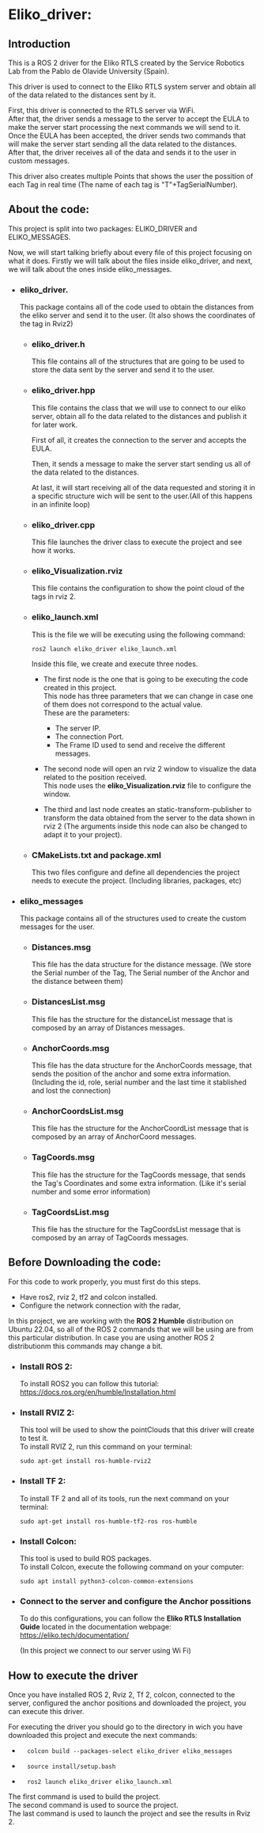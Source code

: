 Eliko_driver:
================
Introduction
---
This is a ROS 2 driver for the Eliko RTLS created by the Service Robotics Lab from the Pablo de Olavide University (Spain).

This driver is used to connect to the Eliko RTLS system server and obtain all of the data related to the distances sent by it.

First, this driver is connected to the RTLS server via WiFi.\
After that, the driver sends a message to the server to accept the EULA to make the server start processing the next commands we will send to it.\
Once the EULA has been accepted, the driver sends two commands that will make the server start sending all the data related to the distances.\
After that, the driver receives all of the data and sends it to the user in custom messages.

This driver also creates multiple Points that shows the user the possition of each Tag in real time (The name of each tag is "T"+TagSerialNumber).

About the code:
---
This project is split into two packages: ELIKO_DRIVER and ELIKO_MESSAGES.

Now, we will start talking briefly about every file of this project focusing on what it does.
Firstly we will talk  about the files inside eliko_driver, and next, we will talk about the ones inside eliko_messages.
* ### eliko_driver.
    This package contains all of the code used to obtain the distances from the eliko server and send it to the user. (It also shows the coordinates of the tag in Rviz2)
    * ### eliko_driver.h
        This file contains all of the structures that are going to be used to store the data sent by the server and send it to the user.

    * ### eliko_driver.hpp
        This file contains the class that we will use to connect to our eliko server, obtain all fo the data related to the distances and publish it for later work.

        First of all, it creates the connection to the server and accepts the EULA.

        Then, it sends a message to make the server start sending us all of the data related to the distances.

        At last, it will start receiving all of the data requested and storing it in a specific structure wich will be sent to the user.(All of this happens in an infinite loop)
    
    * ### eliko_driver.cpp
        This file launches the driver class to execute the project and see how it works.
    
    * ### eliko_Visualization.rviz
        This file contains the configuration to show the point cloud of the tags in rviz 2.
    
    * ### eliko_launch.xml
        This is the file we will be executing using the following command:
        ```
        ros2 launch eliko_driver eliko_launch.xml
        ```
        Inside this file, we create and execute three nodes.
        * The first node is the one that is going to be executing the code created in this project.\
        This node has three parameters that we can change in case one of them does not correspond to the actual value.\
        These are the parameters:
            * The server IP.
            * The connection Port.
            * The Frame ID used to send and receive the different messages.
        
        * The second node will open an rviz 2 window to visualize the data related to the position received.\
        This node uses the **eliko_Visualization.rviz** file to configure the window.

        * The third and last node creates an static-transform-publisher to transform the data obtained from the server to the data shown in rviz 2 (The arguments inside this node can also be changed to adapt it to your project).

    * ### CMakeLists.txt and package.xml
        This two files configure and define all dependencies the project needs to execute the project. (Including libraries, packages, etc)

* ### eliko_messages
    This package contains all of the structures used to create the custom messages for the user.
    * ### Distances.msg
        This file has the data structure for the distance message. (We store the Serial number of the Tag, The Serial number of the Anchor and the distance between them)
    * ### DistancesList.msg
        This file has the structure for the distanceList message that is composed by an array of Distances messages.
    * ### AnchorCoords.msg
        This file has the data structure for the AnchorCoords message, that sends the position of the anchor and some extra information.(Including the id, role, serial number and the last time it stablished and lost the connection)
    * ### AnchorCoordsList.msg
        This file has the structure for the AnchorCoordList message that is composed by an array of AnchorCoord messages.
    * ### TagCoords.msg
        This file has the structure for the TagCoords message, that sends the Tag's Coordinates and some extra information. (Like it's serial number and some error information)
    * ### TagCoordsList.msg
        This file has the structure for the TagCoordsList message that is composed by an array of TagCoords messages.

Before Downloading the code:
---
For this code to work properly, you must first do this steps.

- Have ros2, rviz 2, tf2 and colcon installed.
- Configure the network connection with the radar,

In this project, we are working with the **ROS 2 Humble** distribution on Ubuntu 22.04, so all of the ROS 2 commands that we will be using are from this particular distribution. In case you are using another ROS 2 distributionm this commands may change a bit.

* ### Install ROS 2:
    To install ROS2 you can follow this tutorial: <https://docs.ros.org/en/humble/Installation.html>

* ### Install RVIZ 2:
    This tool will be used to show the pointClouds that this driver will create to test it.\
    To install RVIZ 2, run this command on your terminal:
    ```
    sudo apt-get install ros-humble-rviz2 
    ```
* ### Install TF 2:
    To install TF 2 and all of its tools, run the next command on your terminal: 
    ```
    sudo apt-get install ros-humble-tf2-ros ros-humble
    ```
* ### Install Colcon:
    This tool is used to build ROS packages.\
    To install Colcon, execute the following command on your computer:
    ```
    sudo apt install python3-colcon-common-extensions
    ```

* ### Connect to the server and configure the Anchor possitions
    To do this configurations, you can follow the **Eliko RTLS Installation Guide** located in the documentation webpage:
    <https://eliko.tech/documentation/>
    
    (In this project we connect to our server using Wi Fi)

How to execute the driver
---
Once you have installed ROS 2, Rviz 2, Tf 2, colcon, connected to the server, configured the anchor positions and downloaded the project, you can execute this driver.

For executing the driver you should go to the directory in wich you have downloaded this project and execute the next commands:

* ```
    colcon build --packages-select eliko_driver eliko_messages
  ```
* ```
    source install/setup.bash
  ```
* ``` 
    ros2 launch eliko_driver eliko_launch.xml
  ```
The first command is used to build the project.\
The second command is used to source the project.\
The last command is used to launch the project and see the results in Rviz 2.

